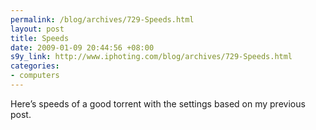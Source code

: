 ```yaml
--- 
permalink: /blog/archives/729-Speeds.html
layout: post
title: Speeds
date: 2009-01-09 20:44:56 +08:00
s9y_link: http://www.iphoting.com/blog/archives/729-Speeds.html
categories: 
- computers
---
```

<p class="break"><p>Here&#8217;s speeds of a good torrent with the settings based on my previous post.</p><p class="break"><img src="http://iphoting.iphoting.com/upload/BT_Speed-20090109-204444.png" alt="" /></p></p>
